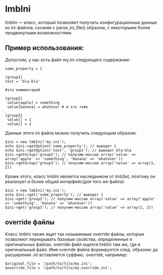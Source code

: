 # lmbIni
lmbIni — класс, который позволяет получать конфигурационные данные из ini-файлов, схожим с parse_ini_file() образом, с некоторыми более продвинутыми возможностями.

## Пример использования:
Допустим, у нас есть файл my.ini следующего содержания:

    some_property = 1

    [group1]
    test = 'bla-bla'

    #это комментарий

    [group2]
     value[apple] = something
     value[banana] = whatever # и это тоже

    [group3]
     value[] = 1
     value[] = 2

Данные этого ini файла можно получить следующим образом:

    $ini = new lmbIni('my.ini');
    echo $ini->getOption('some_property'); // выведет 1
    echo $ini->getOption('test', 'group1'); // выведет bla-bla
    $ini->getGroup('group2'); // получим массив array('value' => array('apple' => 'something', 'banana' => 'whatever'))
    $ini->getGroup('group3'); // получим массив array('value' => array(1, 2))

Кроме этого, класс lmbIni является наследником от lmbSet, поэтому он реализует и более общий интерфейс(для того же файла):

    $ini = new lmbIni('my.ini');
    echo $ini->get('some_property'); // выведет 1
    $ini->get('group2'); // получим массив array('value' => array('apple' => 'something', 'banana' => 'whatever'))
    $ini->get('group3'); // получим массив array('value' => array(1, 2))

## override файлы
Класс lmbIni также ищет так называемые override файлы, которые позволяют перекрывать базовые свойства, определенные в оригинальных файлах. override файл ищется lmbIni там же, где и оригинальный файл. Имя override файла формируется след. образом: до расширения .ini вставляется суффикс .override, например:

    $original_file = '/path/to/file/my.ini';
    $override_file = '/path/to/file/my.override.ini';
